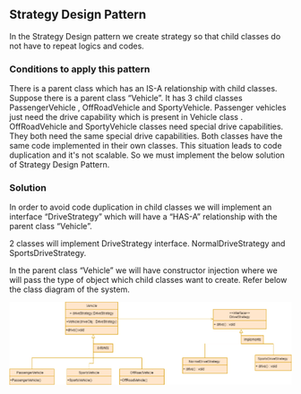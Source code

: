 ## Strategy Design Pattern

In the Strategy Design pattern we create strategy so that child classes do not have to repeat logics and codes.

### Conditions to apply this pattern

There is a parent class which has an IS-A relationship with child classes.
Suppose there is a parent class “Vehicle”. It has 3 child classes PassengerVehicle , OffRoadVehicle and SportyVehicle.
Passenger vehicles just need the drive capability which is present in Vehicle class .
OffRoadVehicle and SportyVehicle classes need special drive capabilities. They both need the same special drive capabilities. Both classes have the same code implemented in their own classes.
This situation leads to code duplication and it's not scalable. So we must implement the below solution of Strategy Design Pattern.

### Solution

In order to avoid code duplication in child classes we will implement an interface “DriveStrategy” which will have a “HAS-A” relationship with the parent class “Vehicle”.

2 classes will implement DriveStrategy interface. NormalDriveStrategy and SportsDriveStrategy.

In the parent class “Vehicle” we will have constructor injection where we will pass the type of object which child classes want to create. Refer below the class diagram of the system.

![alt text](https://github.com/PiyushSharma99/System-Design-Patterns/blob/main/StrategyPattern/StrategyDesign.png)

